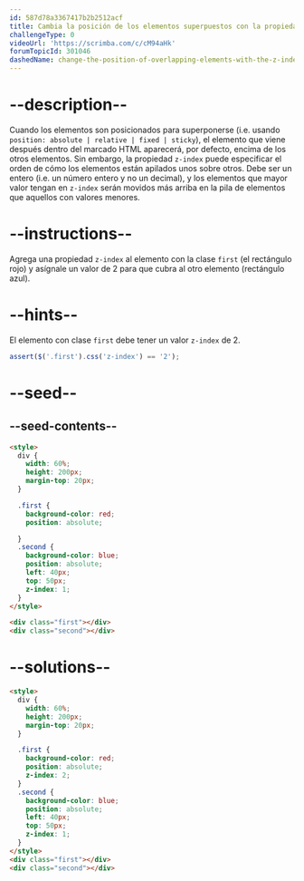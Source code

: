 ```yaml
---
id: 587d78a3367417b2b2512acf
title: Cambia la posición de los elementos superpuestos con la propiedad z-index
challengeType: 0
videoUrl: 'https://scrimba.com/c/cM94aHk'
forumTopicId: 301046
dashedName: change-the-position-of-overlapping-elements-with-the-z-index-property
---
```


# --description--

Cuando los elementos son posicionados para superponerse (i.e. usando `position: absolute | relative | fixed | sticky`), el elemento que viene después dentro del marcado HTML aparecerá, por defecto, encima de los otros elementos. Sin embargo, la propiedad `z-index` puede especificar el orden de cómo los elementos están apilados unos sobre otros. Debe ser un entero (i.e. un número entero y no un decimal), y los elementos que mayor valor tengan en `z-index` serán movidos más arriba en la pila de elementos que aquellos con valores menores.

# --instructions--

Agrega una propiedad `z-index` al elemento con la clase `first` (el rectángulo rojo) y asígnale un valor de 2 para que cubra al otro elemento (rectángulo azul).

# --hints--

El elemento con clase `first` debe tener un valor `z-index` de 2.

```js
assert($('.first').css('z-index') == '2');
```

# --seed--

## --seed-contents--

```html
<style>
  div {
    width: 60%;
    height: 200px;
    margin-top: 20px;
  }

  .first {
    background-color: red;
    position: absolute;

  }
  .second {
    background-color: blue;
    position: absolute;
    left: 40px;
    top: 50px;
    z-index: 1;
  }
</style>

<div class="first"></div>
<div class="second"></div>
```

# --solutions--

```html
<style>
  div {
    width: 60%;
    height: 200px;
    margin-top: 20px;
  }

  .first {
    background-color: red;
    position: absolute;
    z-index: 2;
  }
  .second {
    background-color: blue;
    position: absolute;
    left: 40px;
    top: 50px;
    z-index: 1;
  }
</style>
<div class="first"></div>
<div class="second"></div>
```
